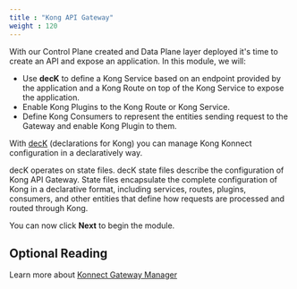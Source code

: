 ```yaml
---
title : "Kong API Gateway"
weight : 120
---
```


With our Control Plane created and Data Plane layer deployed it's time to create an API and expose an application. In this module, we will:

* Use **decK** to define a Kong Service based on an endpoint provided by the application and a Kong Route on top of the Kong Service to expose the application.
* Enable Kong Plugins to the Kong Route or Kong Service.
* Define Kong Consumers to represent the entities sending request to the Gateway and enable Kong Plugin to them.

With [decK](https://docs.konghq.com/deck/) (declarations for Kong) you can manage Kong Konnect configuration in a declaratively way.

decK operates on state files. decK state files describe the configuration of Kong API Gateway. State files encapsulate the complete configuration of Kong in a declarative format, including services, routes, plugins, consumers, and other entities that define how requests are processed and routed through Kong.



You can now click **Next** to begin the module.

## Optional Reading

Learn more about [Konnect Gateway Manager](https://docs.konghq.com/konnect/gateway-manager)

